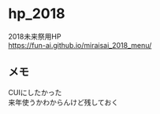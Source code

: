 # hp_2018
2018未来祭用HP  
https://fun-ai.github.io/miraisai_2018_menu/  

## メモ
CUIにしたかった  
来年使うかわからんけど残しておく


